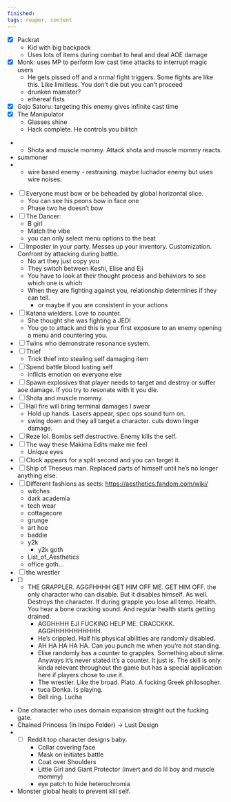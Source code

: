 ```yaml
---
finished: 
tags: reaper, content
---
```


- [x] Packrat
	- Kid with big backpack
	- Uses lots of items during combat to heal and deal AOE damage
- [x] Monk: uses MP to perform low cast time attacks to interrupt magic users
	- He gets pissed off and a nrmal fight triggers. Some fights are like this. Like limitless. You don’t die but you can’t proceed 
	- drunken mamster?
	- ethereal fists
- [x] Gojo Satoru: targeting this enemy gives infinite cast time
- [x] The Manipulator
	- Glasses shine
	- Hack complete. He controls you biiitch
- - Shota and muscle mommy. Attack shota and muscle mommy reacts. 
- summoner
- - wire  based enemy - restraining. maybe luchador enemy but uses wire noises.
- [ ] Everyone must bow or be beheaded by global horizontal slice. 
	-  You can see his peons bow in face one
	- Phase two he doesn’t bow
- [ ] The Dancer: 
	- B girl
	- Match the vibe
	- you can only select menu options to the beat
- [ ] Imposter in your party. Messes up your inventory. Customization. Confront by attacking during battle. 
	- No art they just copy you
	- They switch between Keshi, Elise and Eji
	- You have to look at their thought process and behaviors to see which one is which
	- When they are fighting against you, relationship determines if they can tell.
		- or maybe if you are consistent in your actions
- [ ] Katana wielders. Love to counter. 
	- She thought she was fighting a JEDI
	- You go to attack and this is your first exposure to an enemy opening a menu and countering you. 
- [ ] Twins who demonstrate resonance system. 
- [ ] Thief
	- Trick thief into stealing self damaging item
- [ ] Spend battle blood lusting self
	- inflicts emotion on everyone else
- [ ] Spawn explosives that player needs to target and destroy or suffer aoe damage. If you try to resonate with it you die. 
- [ ] Shota and muscle mommy. 
- [ ] Hail fire will bring terminal damages I swear
	- Hold up hands. Lasers appear, spec ops sound turn on.
	- swing down and they all target a character. cuts down linger damage.
- [ ] Reze lol. Bombs self destructive. Enemy kills the self. 
- [ ] The way these Makima Edits make me feel
	- Unique eyes
- [ ] Clock appears for a split second and you can target it. 
- [ ] Ship of Theseus man. Replaced parts of himself until he’s no longer anything else. 
- [ ] Different fashions as sects: https://aesthetics.fandom.com/wiki/
	- witches 
	- dark academia
	- tech wear
	- cottagecore 
	- grunge
	- art hoe
	- baddie
	- y2k
		- y2k goth
	- List_of_Aesthetics
	- office goth... 
- [ ] the wrestler
- [ ] - THE GRAPPLER. AGGFHHHH GET HIM OFF ME. GET HIM OFF. the only character who can disable. But it disables himself. As well. Destroys the character. If during grapple you lose all temp. Health. You hear a bone cracking sound. And regular health starts getting drained.   
	- AGGHHHH EJI FUCKING HELP ME. CRACCKKK.  AGGHHHHHHHHHHH. 
	- He’s crippled. Half his physical abilities are randomly disabled. 
	- AH HA HA HA HA. Can you punch me when you’re not standing. 
	- Elise randomly has a counter to grapples. Something about slime. Anyways it’s never stated it’s a counter. It just is. The skill is only kinda relevant throughout the game but has a special application here if players chose to use it. 
	- The wrestler. Like the broad. Plato. A fucking Greek philosopher. 
	- tuca Donka. Is playing. 
	- Bell ring. Lucha 
- One character who uses domain expansion straight out the fucking gate. 
- Chained Princess (In Inspo Folder) -> Lust Design
- - [ ] Reddit top character designs baby. 
	- Collar covering face 
	- Mask on initiates battle
	- Coat over Shoulders
	- Little Girl and Giant Protector (invert and do lil boy and muscle mommy)
	- eye patch to hide heterochromia 
-  Monster global heals to prevent kill self. 